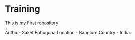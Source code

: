# Training
This is my First repository

Author- Saket Bahuguna
Location - Banglore
Country - India	

